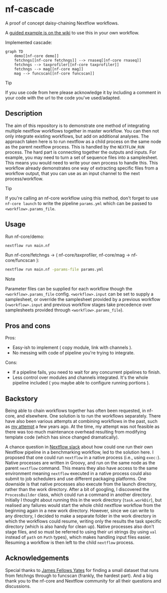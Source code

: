 # nf-cascade

A proof of concept daisy-chaining Nextflow workflows.

A [guided example is on the wiki](https://github.com/mahesh-panchal/nf-cascade/wiki/Guided-Example-%E2%80%90-Nf%E2%80%90core-style-workflow) to use
this in your own workflow.

Implemented cascade:

```mermaid
graph TD
    demo[[nf-core demo]]
    fetchngs[[nf-core fetchngs]] --> rnaseq[[nf-core rnaseq]]
    fetchngs --> taxprofiler[[nf-core taxprofiler]]
    fetchngs --> mag[[nf-core mag]]
    mag --> funcscan[[nf-core funcscan]]
```

> [!TIP]
> If you use code from here please acknowledge it by including a comment
> in your code with the url to the code you've used/adapted.

## Description

The aim of this repository is to demonstrate one method of integrating multiple
nextflow workflows together in master workflow. You can then not only integrate existing
workflows, but add on additional analyses. The approach taken here is to run 
nextflow as a child process on the same node as the parent nextflow process.
This is handled by the `NEXTFLOW_RUN` process. The hard part is connecting together
the outputs and inputs. For example, you may need to turn a set of sequence files
into a samplesheet. This means you would need to write your own process to handle
this. This workflow already demonstrates one way of extracting specific files from
a workflow output, that you can use as an input channel to the next process/workflow.

> [!TIP]
> If you're calling an nf-core workflow using this method, don't forget to use
> `nf-core launch` to write the pipeline `params.yml` which can be passed to
> `<workflow>.params_file`.

## Usage

Run nf-core/demo:
```bash
nextflow run main.nf
```

Run nf-core/fetchngs -> ( nf-core/taxprofiler, nf-core/mag -> nf-core/funcscan ):
```bash
nextflow run main.nf -params-file params.yml
```

> [!NOTE]
> Parameter files can be supplied for each workflow though the `<workflow>.params_file` config.
> `<workflow>.input` can be set to supply a samplesheet, or override the samplesheet provided by
> a previous workflow (`<workflow>.input` and previous workflow stages take precedence over 
> samplesheets provided through `<workflow>.params_file`).

## Pros and cons

Pros:

- Easy-ish to implement ( copy module, link with channels ).
- No messing with code of pipeline you're trying to integrate.

Cons:

- If a pipeline fails, you need to wait for any concurrent pipelines to finish.
- Less control over modules and channels integrated. It's the whole pipeline included ( you maybe able to configure running portions ).

## Backstory

Being able to chain workflows together has often been requested, in nf-core, and elsewhere. 
One solution is to run the workflows separately. There have also been various attempts at 
combining workflows in the past, such as [my attempt](https://github.com/mahesh-panchal/test_nfcore_workflow_chain) 
a few years ago. At the time, my attempt was not feasible as there was too much maintenance 
overhead resulting from modifying template code (which has since changed dramatically).

A chance question in [Nextflow slack](https://nextflow.slack.com/archives/C02T98A23U7/p1720687369824409) 
about how could one run their own Nextflow pipeline in a benchmarking workflow, led to the
solution here. I proposed that one could run `nextflow` in a native process
(i.e., using `exec:`). Native processes are written in Groovy, and run on the same node
as the parent `nextflow` command. This means they also have access to the same environment
meaning `nextflow` executed in a native process could also submit to job schedulers and
use different packaging platforms. One downside is that native processes also execute
from the launch directory, rather than the work directory. After a bit of googling, I 
discovered the `ProcessBuilder` class, which could run a command in another directory. Initially
I thought about running this in the work directory (`task.workDir`), but realised any
failures would start the whole child nextflow workflow from the beginning again in a new work directory. 
However, since we can write to any directory, I decided to make a separate folder in 
the work directory in which the workflows could resume, writing only the results the task 
specific directory (which is also handy for clean up). Native processes also don't stage 
files, and so must be referred to using their uri strings (by using `val` instead of `path` 
on `Path` types), which makes handling input files easier. Resuming a workflow is then left 
to the child `nextflow` process.

## Acknowledgements

Special thanks to [James Fellows Yates](https://github.com/jfy133) for finding a small 
dataset that runs from fetchngs through to funcscan (frankly, the hardest part). And a 
big thank you to the nf-core and Nextflow community for all their questions and discussions.
 
